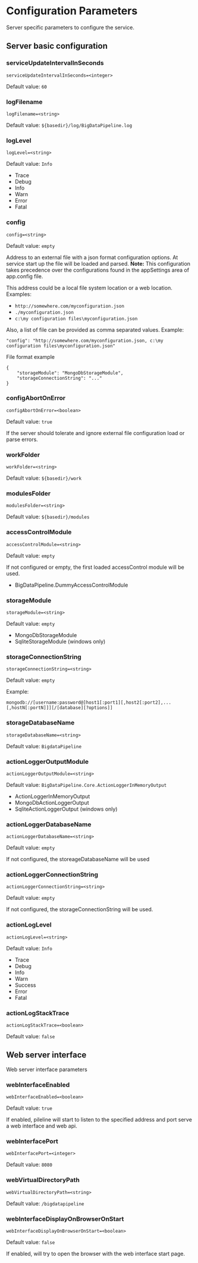 # Configuration Parameters

Server specific parameters to configure the service.


## Server basic configuration


### serviceUpdateIntervalInSeconds
`serviceUpdateIntervalInSeconds=<integer>`

Default value: `60`


### logFilename
`logFilename=<string>`

Default value: `${basedir}/log/BigDataPipeline.log`


### logLevel
`logLevel=<string>`

Default value: `Info`

* Trace
* Debug
* Info
* Warn
* Error
* Fatal


### config
`config=<string>`

Default value: `empty`


Address to an external file with a json format configuration options. At service start up the file will be loaded and parsed.
**Note:** This configuration takes precedence over the configurations found in the appSettings area of app.config file.

This address could be a local file system location or a web location. Examples:
* `http://somewhere.com/myconfiguration.json`
* `./myconfiguration.json`
* `c:\my configuration files\myconfiguration.json`


Also, a list of file can be provided as comma separated values. Example: 

```
"config": "http://somewhere.com/myconfiguration.json, c:\my configuration files\myconfiguration.json"
```

File format example
```
{
    "storageModule": "MongoDbStorageModule",
    "storageConnectionString": "..."
}
```


### configAbortOnError
`configAbortOnError=<boolean>`

Default value: `true`

If the server should tolerate and ignore external file configuration load or parse errors.


### workFolder
`workFolder=<string>`

Default value: `${basedir}/work`


### modulesFolder
`modulesFolder=<string>`

Default value: `${basedir}/modules`


### accessControlModule
`accessControlModule=<string>`

Default value: `empty`

If not configured or empty, the first loaded accessControl module will be used.

* BigDataPipeline.DummyAccessControlModule


### storageModule
`storageModule=<string>`

Default value: `empty`

* MongoDbStorageModule
* SqliteStorageModule (windows only)


### storageConnectionString
`storageConnectionString=<string>`

Default value: `empty`

Example: 
```
mongodb://[username:password@]host1[:port1][,host2[:port2],...[,hostN[:portN]]][/[database][?options]]
```


### storageDatabaseName
`storageDatabaseName=<string>`

Default value: `BigdataPipeline`


### actionLoggerOutputModule
`actionLoggerOutputModule=<string>`

Default value: `BigDataPipeline.Core.ActionLoggerInMemoryOutput`

* ActionLoggerInMemoryOutput
* MongoDbActionLoggerOutput
* SqliteActionLoggerOutput (windows only)


### actionLoggerDatabaseName
`actionLoggerDatabaseName=<string>`

Default value: `empty`

If not configured, the storeageDatabaseName will be used


### actionLoggerConnectionString
`actionLoggerConnectionString=<string>`

Default value: `empty`

If not configured, the storageConnectionString will be used.


### actionLogLevel
`actionLogLevel=<string>`

Default value: `Info`

* Trace
* Debug
* Info
* Warn
* Success
* Error
* Fatal

### actionLogStackTrace
`actionLogStackTrace=<boolean>`

Default value: `false`


## Web server interface

Web server interface parameters


### webInterfaceEnabled
`webInterfaceEnabled=<boolean>`

Default value: `true`

If enabled, pileline will start to listen to the specified address and port serve a web interface and web api.


### webInterfacePort
`webInterfacePort=<integer>`

Default value: `8080`


### webVirtualDirectoryPath
`webVirtualDirectoryPath=<string>`

Default value: `/bigdatapipeline`


### webInterfaceDisplayOnBrowserOnStart
`webInterfaceDisplayOnBrowserOnStart=<boolean>`

Default value: `false`

If enabled, will try to open the browser with the web interface start page.



